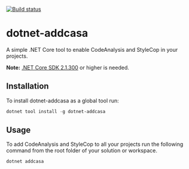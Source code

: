 [![Build status](https://ci.appveyor.com/api/projects/status/fs8a9ffavahitcya?svg=true)](https://ci.appveyor.com/project/cmendible/dotnet-addcasa)

# dotnet-addcasa

A simple .NET Core tool to enable CodeAnalysis and StyleCop in your projects.

**Note:** [.NET Core SDK 2.1.300](https://www.microsoft.com/net/download/dotnet-core/sdk-2.1.300) or higher is needed.

## Installation

To install dotnet-addcasa as a global tool run:

``` powershell
dotnet tool install -g dotnet-addcasa
```

## Usage

To add CodeAnalysis and StyleCop to all your projects run the following command from the root folder of your solution or workspace.

``` powershell
dotnet addcasa
```
